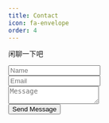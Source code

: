 ```yaml
--- 
title: Contact 
icon: fa-envelope 
order: 4 
---
```


<p>闲聊一下吧</p>

<form method="post" action="https://formspree.io/{{ site.email }}">
    <div class="row">
        <div class="6u 12u$(mobile)"><input type="text" name="name" placeholder="Name" /></div>
        <div class="6u$ 12u$(mobile)"><input type="text" name="email" placeholder="Email" /></div>
        <div class="12u$">
            <textarea name="message" placeholder="Message"></textarea>
        </div>
        <div class="12u$">
            <input type="submit" value="Send Message" />
        </div>
    </div>
</form>